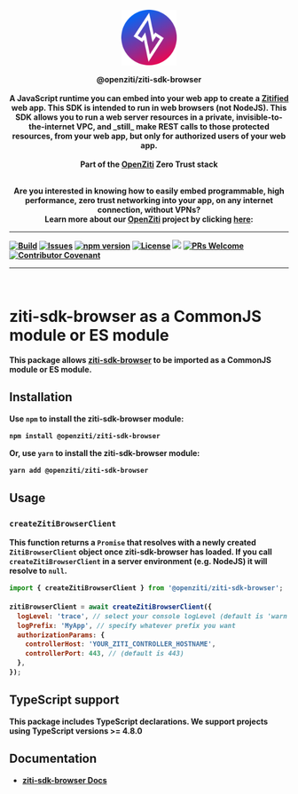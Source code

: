 <p align="center" width="100%">
<a href="https://ziti.dev"><img src="ziti.png" width="100"></a>
</p>

<p align="center">
    <b>
    <a>@openziti/ziti-sdk-browser</a>
    <br>
    <br>
    <b>A JavaScript runtime you can embed into your web app to create a <a href="https://openziti.io/blog/zitification">Zitified</a> web app.</b>
    This SDK is intended to run in web browsers (not NodeJS). This SDK allows you to run a web server resources in a private, invisible-to-the-internet VPC, 
    and _still_ make REST calls to those protected resources, from your web app, but only for authorized users of your web app.
    <br>
    <br>
    <b>Part of the <a href="https://openziti.io/about">OpenZiti</a> Zero Trust stack</b>
</p>

<p align="center">
    <br>
    <b>Are you interested in knowing how to easily embed programmable, high performance, zero trust networking into your app, on any internet connection, without VPNs?
    <br>
    Learn more about our <a href="https://openziti.io/">OpenZiti</a> project by clicking <a href="https://openziti.io/">here</a>:</b>
    <br>
</p>

---

[![Build](https://github.com/openziti/ziti-sdk-browser/actions/workflows/build.yml/badge.svg?branch=main)]()
[![Issues](https://img.shields.io/github/issues/openziti/ziti-sdk-browser)]()
[![npm version](https://badge.fury.io/js/@openziti%2Fziti-sdk-browser.svg)](https://badge.fury.io/js/@openziti%2Fziti-sdk-browser.svg)
[![License](https://img.shields.io/badge/License-Apache%202.0-blue.svg)](https://opensource.org/licenses/Apache-2.0)
[![](https://data.jsdelivr.com/v1/package/npm/@openziti/ziti-sdk-browser/badge?style=rounded)](https://www.jsdelivr.com/package/npm/@openziti/ziti-sdk-browser)
[![PRs Welcome](https://img.shields.io/badge/PRs-welcome-brightgreen.svg?style=rounded)](CONTRIBUTING.md)
[![Contributor Covenant](https://img.shields.io/badge/Contributor%20Covenant-v2.0%20adopted-ff69b4.svg)](CODE_OF_CONDUCT.md)

---

<br>

# ziti-sdk-browser as a CommonJS module or ES module

This package allows
[ziti-sdk-browser](https://openziti.io/docs/reference/developer/sdk/) to be
imported as a CommonJS module or ES module.

## Installation

Use `npm` to install the ziti-sdk-browser module:

```sh
npm install @openziti/ziti-sdk-browser
```

Or, use `yarn` to install the ziti-sdk-browser module:

```sh
yarn add @openziti/ziti-sdk-browser
```

## Usage

### `createZitiBrowserClient`

This function returns a `Promise` that resolves with a newly created
`ZitiBrowserClient` object once ziti-sdk-browser has loaded. If you call
`createZitiBrowserClient` in a server environment (e.g. NodeJS) it will resolve
to `null`.

```js
import { createZitiBrowserClient } from '@openziti/ziti-sdk-browser';

zitiBrowserClient = await createZitiBrowserClient({
  logLevel: 'trace', // select your console logLevel (default is 'warn')
  logPrefix: 'MyApp', // specify whatever prefix you want
  authorizationParams: {
    controllerHost: 'YOUR_ZITI_CONTROLLER_HOSTNAME',
    controllerPort: 443, // (default is 443)
  },
});
```

## TypeScript support

This package includes TypeScript declarations. We support projects using
TypeScript versions >= 4.8.0

## Documentation

- [ziti-sdk-browser Docs](https://openziti.io/docs)
